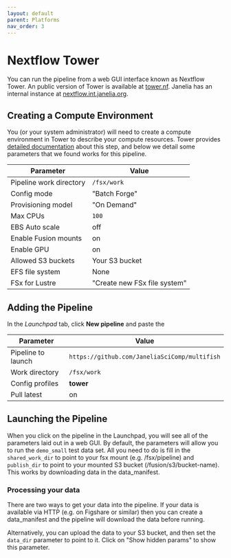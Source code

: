 ```yaml
---
layout: default
parent: Platforms
nav_order: 3
---
```


# Nextflow Tower

You can run the pipeline from a web GUI interface known as Nextflow Tower. An public version of Tower is available at [tower.nf](https://tower.nf). Janelia has an internal instance at [nextflow.int.janelia.org](http://nextflow.int.janelia.org).

## Creating a Compute Environment

You (or your system administrator) will need to create a compute environment in Tower to describe your compute resources. Tower provides [detailed documentation](https://help.tower.nf/compute-envs/overview) about this step, and below we detail some parameters that we found works for this pipeline.

| Parameter | Value             |
|-----------|-------------------|
| Pipeline work directory | `/fsx/work` |
| Config mode | "Batch Forge" |
| Provisioning model | "On Demand" |
| Max CPUs | `100` |
| EBS Auto scale | off |
| Enable Fusion mounts | on |
| Enable GPU | on |
| Allowed S3 buckets | Your S3 bucket |
| EFS file system | None |
| FSx for Lustre | "Create new FSx file system" |

## Adding the Pipeline

In the *Launchpad* tab, click **New pipeline** and paste the

| Parameter | Value             |
|-----------|-------------------|
| Pipeline to launch | `https://github.com/JaneliaSciComp/multifish` |
| Work directory | `/fsx/work` |
| Config profiles | **tower** |
| Pull latest | on |

## Launching the Pipeline

When you click on the pipeline in the Launchpad, you will see all of the parameters laid out in a web GUI. By default, the parameters will allow you to run the `demo_small` test data set. All you need to do is fill in the `shared_work_dir` to point to your fsx mount (e.g. /fsx/pipeline) and `publish_dir` to point to your mounted S3 bucket (/fusion/s3/bucket-name). This works by downloading data in the data_manifest.

### Processing your data

There are two ways to get your data into the pipeline. If your data is available via HTTP (e.g. on Figshare or similar) then you can create a data_manifest and the pipeline will download the data before running.

Alternatively, you can upload the data to your S3 bucket, and then set the `data_dir` parameter to point to it. Click on "Show hidden params" to show this parameter.

